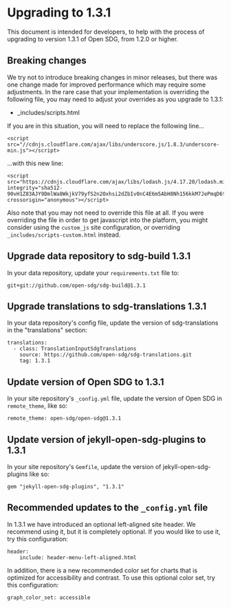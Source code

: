 <h1>Upgrading to 1.3.1</h1>

This document is intended for developers, to help with the process of upgrading to version 1.3.1 of Open SDG, from 1.2.0 or higher.

## Breaking changes

We try not to introduce breaking changes in minor releases, but there was one change made for improved performance which may require some adjustments. In the rare case that your implementation is overriding the following file, you may need to adjust your overrides as you upgrade to 1.3.1:

* _includes/scripts.html

If you are in this situation, you will need to replace the following line...

```
<script src="//cdnjs.cloudflare.com/ajax/libs/underscore.js/1.8.3/underscore-min.js"></script>
```

...with this new line:

```
<script src="https://cdnjs.cloudflare.com/ajax/libs/lodash.js/4.17.20/lodash.min.js" integrity="sha512-90vH1Z83AJY9DmlWa8WkjkV79yfS2n2Oxhsi2dZbIv0nC4E6m5AbH8Nh156kkM7JePmqD6tcZsfad1ueoaovww==" crossorigin="anonymous"></script>
```

Also note that you may not need to override this file at all. If you were overriding the file in order to get javascript into the platform, you might consider using the `custom_js` site configuration, or overriding `_includes/scripts-custom.html` instead.

## Upgrade data repository to sdg-build 1.3.1

In your data repository, update your `requirements.txt` file to:

```
git+git://github.com/open-sdg/sdg-build@1.3.1
```

## Upgrade translations to sdg-translations 1.3.1

In your data repository's config file, update the version of sdg-translations in the "translations" section:

```
translations:
  - class: TranslationInputSdgTranslations
    source: https://github.com/open-sdg/sdg-translations.git
    tag: 1.3.1
```

## Update version of Open SDG to 1.3.1

In your site repository's `_config.yml` file, update the version of Open SDG in `remote_theme`, like so:

```
remote_theme: open-sdg/open-sdg@1.3.1
```

## Update version of jekyll-open-sdg-plugins to 1.3.1

In your site repository's `Gemfile`, update the version of jekyll-open-sdg-plugins like so:

```
gem "jekyll-open-sdg-plugins", "1.3.1"
```

## Recommended updates to the `_config.yml` file

In 1.3.1 we have introduced an optional left-aligned site header. We recommend using it, but it is completely optional. If you would like to use it, try this configuration:

```
header:
    include: header-menu-left-aligned.html
```

In addition, there is a new recommended color set for charts that is optimized for accessibility and contrast. To use this optional color set, try this configuration:

```
graph_color_set: accessible
```
